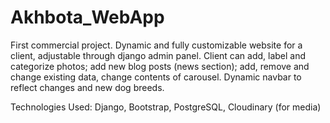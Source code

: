 # Akhbota_WebApp 
First commercial project. Dynamic and fully customizable website for a client, adjustable through django admin panel. Client can add, label and categorize photos; add new blog posts (news section); add, remove and change existing data, change contents of carousel. Dynamic navbar to reflect changes and new dog breeds.

Technologies Used: Django, Bootstrap, PostgreSQL, Cloudinary (for media)